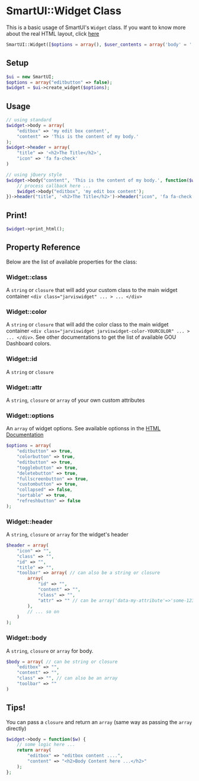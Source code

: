 # SmartUI::Widget Class
This is a basic usage of SmartUI's ```Widget``` class. If you want to know more about the real HTML layout, click [here](widgets.php)
```php
SmartUI::Widget([$options = array(), $user_contents = array('body' = '', 'header' = '', 'color' = '')]);
```

## Setup
```php
$ui = new SmartUI;
$options = array("editbutton" => false);
$widget = $ui->create_widget($options);
```
## Usage

```php
// using standard
$widget->body = array(
	"editbox" => 'my edit box content',
	"content" => 'This is the content of my body.'
);
$widget->header = array(
	"title" => '<h2>The Title</h2>',
	"icon" => 'fa fa-check'
)

// using jQuery style
$widget->body("content", 'This is the content of my body.', function($widget) {
	// process callback here ...
	$widget->body("editbox", 'my edit box content');
})->header("title", '<h2>The Title</h2>')->header("icon", 'fa fa-check'); // chaining
```

## Print!
```php
$widget->print_html();
```

## Property Reference
Below are the list of available properties for the class:

### Widget::class
A ```string``` or ```closure``` that will add your custom class to the main widget container ```<div class="jarviswidget" ... > ... </div>```

### Widget::color
A ```string``` or ```closure``` that will add the color class to the main widget container ```<div class="jarviswidget jarviswidget-color-YOURCOLOR" ... > ... </div>```. See other documentations to get the list of available GOU Dashboard colors.

### Widget::id
A ```string``` or ```closure```

### Widget::attr
A ```string```, ```closure``` or ```array``` of your own custom attributes

### Widget::options
An ```array``` of widget options. See available optionss in the [HTML Documentation](widgets.php)

```php
$options = array(
	"editbutton" => true,
	"colorbutton" => true, 	
	"editbutton" => true, 
	"togglebutton" => true, 
	"deletebutton" => true, 
	"fullscreenbutton" => true, 
	"custombutton" => true, 
	"collapsed" => false, 
	"sortable" => true,
	"refreshbutton" => false
);
```

### Widget::header
A ```string```, ```closure``` or ```array``` for the widget's header
	
```php
$header = array(
	"icon" => "", 
	"class" => "", 
	"id" => "",
	"title" => "",
	"toolbar" => array( // can also be a string or closure
		array(
			"id" => "",
			"content" => "",
			"class" => "",
			"attr" => "" // can be array('data-my-attribute'=>'some-1234', 'data-id'=>'1235')
		),
		// ... so on
	)
);
```
	
### Widget::body
A ```string```, ```closure``` or ```array``` for body. 

``` php
$body = array( // can be string or closure
	"editbox" => "",
	"content" => "",
	"class" => "", // can also be an array
	"toolbar" => ""
)
```

## Tips!
You can pass a ```closure``` and return an ```array``` (same way as passing the ```array``` directly)
```php
$widget->body = function($w) {
	// some logic here ...
	return array(
		"editbox" => "editbox content ....",
		"content" => "<h2>Body Content here ...</h2>"
	);
};
```